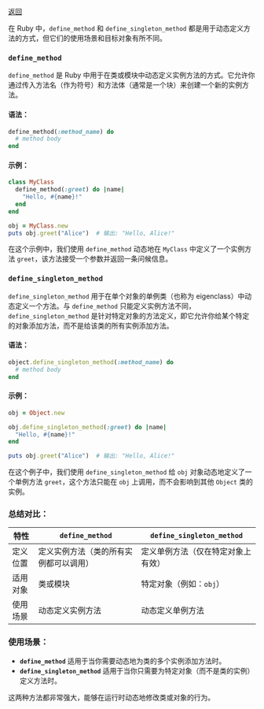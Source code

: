 [返回](/ruby/doc/meta-programming)

在 Ruby 中，`define_method` 和 `define_singleton_method` 都是用于动态定义方法的方式，但它们的使用场景和目标对象有所不同。

### `define_method`
`define_method` 是 Ruby 中用于在类或模块中动态定义实例方法的方式。它允许你通过传入方法名（作为符号）和方法体（通常是一个块）来创建一个新的实例方法。

#### 语法：
```ruby
define_method(:method_name) do
  # method body
end
```

#### 示例：
```ruby
class MyClass
  define_method(:greet) do |name|
    "Hello, #{name}!"
  end
end

obj = MyClass.new
puts obj.greet("Alice")  # 输出: "Hello, Alice!"
```

在这个示例中，我们使用 `define_method` 动态地在 `MyClass` 中定义了一个实例方法 `greet`，该方法接受一个参数并返回一条问候信息。

### `define_singleton_method`
`define_singleton_method` 用于在单个对象的单例类（也称为 eigenclass）中动态定义一个方法。与 `define_method` 只能定义实例方法不同，`define_singleton_method` 是针对特定对象的方法定义，即它允许你给某个特定的对象添加方法，而不是给该类的所有实例添加方法。

#### 语法：
```ruby
object.define_singleton_method(:method_name) do
  # method body
end
```

#### 示例：
```ruby
obj = Object.new

obj.define_singleton_method(:greet) do |name|
  "Hello, #{name}!"
end

puts obj.greet("Alice")  # 输出: "Hello, Alice!"
```

在这个例子中，我们使用 `define_singleton_method` 给 `obj` 对象动态地定义了一个单例方法 `greet`，这个方法只能在 `obj` 上调用，而不会影响到其他 `Object` 类的实例。

### 总结对比：

| 特性                    | `define_method`                               | `define_singleton_method`                   |
|-------------------------|-----------------------------------------------|---------------------------------------------|
| 定义位置                | 定义实例方法（类的所有实例都可以调用）       | 定义单例方法（仅在特定对象上有效）         |
| 适用对象                | 类或模块                                     | 特定对象（例如：`obj`）                    |
| 使用场景                | 动态定义实例方法                             | 动态定义单例方法                           |

### 使用场景：
- **`define_method`** 适用于当你需要动态地为类的多个实例添加方法时。
- **`define_singleton_method`** 适用于当你只需要为特定对象（而不是类的实例）定义方法时。

这两种方法都非常强大，能够在运行时动态地修改类或对象的行为。